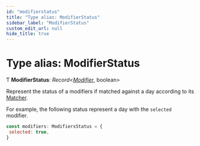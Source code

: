 ```yaml
---
id: "modifierstatus"
title: "Type alias: ModifierStatus"
sidebar_label: "ModifierStatus"
custom_edit_url: null
hide_title: true
---
```


# Type alias: ModifierStatus

Ƭ **ModifierStatus**: *Record*<[*Modifier*](modifier.md), boolean\>

Represent the status of a modifiers if matched against a day according to its
[Matcher](matcher.md).

For example, the following status represent a day with the `selected` modifier.

```js
const modifiers: ModifiersStatus = {
 selected: true,
}
```
